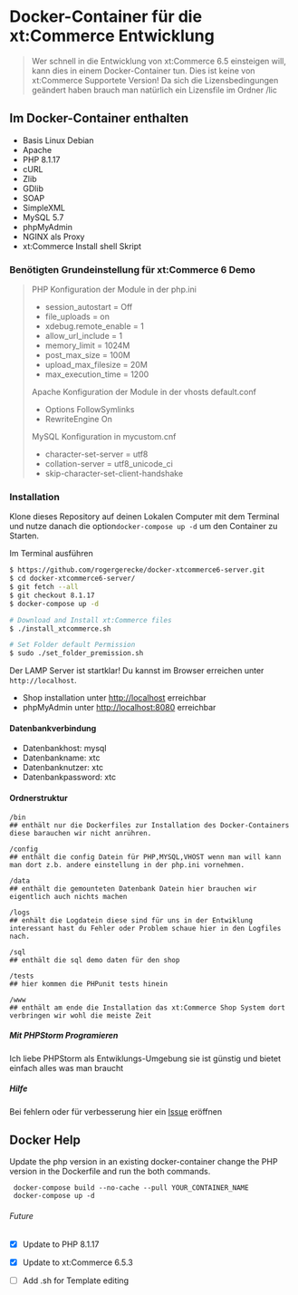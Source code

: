 # Docker-Container für die xt:Commerce Entwicklung

>Wer schnell in die Entwicklung von xt:Commerce 6.5 einsteigen will, kann dies in einem Docker-Container tun.  Dies ist keine von xt:Commerce Supportete Version!
>Da sich die Lizensbedingungen geändert haben brauch man natürlich ein Lizensfile im Ordner /lic

## Im Docker-Container enthalten

* Basis Linux Debian
* Apache
* PHP 8.1.17
* cURL
* Zlib
* GDlib
* SOAP
* SimpleXML
* MySQL 5.7
* phpMyAdmin
* NGINX als Proxy
* xt:Commerce Install shell Skript

### Benötigten Grundeinstellung für xt:Commerce 6 Demo


>PHP Konfiguration der Module in der php.ini
>* session_autostart = Off
>* file_uploads = on
>* xdebug.remote_enable = 1
>* allow_url_include = 1
>* memory_limit = 1024M
>* post_max_size = 100M
>* upload_max_filesize = 20M
>* max_execution_time = 1200
>
>Apache Konfiguration der Module in der vhosts default.conf
>* Options FollowSymlinks
>* RewriteEngine On
>
>MySQL Konfiguration in mycustom.cnf
>* character-set-server = utf8
>* collation-server = utf8_unicode_ci
>* skip-character-set-client-handshake

### Installation

Klone dieses Repository auf deinen Lokalen Computer mit dem Terminal und nutze danach die option`docker-compose up -d` um den Container zu Starten.

Im Terminal ausführen

```sh
$ https://github.com/rogergerecke/docker-xtcommerce6-server.git
$ cd docker-xtcommerce6-server/
$ git fetch --all
$ git checkout 8.1.17
$ docker-compose up -d

# Download and Install xt:Commerce files
$ ./install_xtcommerce.sh

# Set Folder default Permission
$ sudo ./set_folder_premission.sh
```

Der LAMP Server ist startklar! Du kannst im Browser erreichen unter `http://localhost`.

- Shop installation unter [http://localhost](http://localhost) erreichbar
- phpMyAdmin unter [http://localhost:8080](http://localhost:8080) erreichbar

#### Datenbankverbindung
- Datenbankhost: mysql
- Datenbankname: xtc
- Datenbanknutzer: xtc
- Datenbankpassword: xtc


#### Ordnerstruktur

```
/bin
## enthält nur die Dockerfiles zur Installation des Docker-Containers diese barauchen wir nicht anrühren.

/config
## enthält die config Datein für PHP,MYSQL,VHOST wenn man will kann man dort z.b. andere einstellung in der php.ini vornehmen.

/data
## enthält die gemounteten Datenbank Datein hier brauchen wir eigentlich auch nichts machen

/logs
## enhält die Logdatein diese sind für uns in der Entwiklung interessant hast du Fehler oder Problem schaue hier in den Logfiles nach.

/sql
## enthält die sql demo daten für den shop

/tests
## hier kommen die PHPunit tests hinein

/www
## enthält am ende die Installation das xt:Commerce Shop System dort verbringen wir wohl die meiste Zeit
```
##### Mit PHPStorm Programieren

Ich liebe PHPStorm als Entwiklungs-Umgebung sie ist günstig und bietet einfach alles was man braucht

##### Hilfe
Bei fehlern oder für verbesserung hier ein [Issue](https://github.com/rogergerecke/docker-xtcommerce6-server/issues) eröffnen

Docker Help
---


Update the php version in an existing docker-container change the PHP version in the Dockerfile
and run the both commands.

````
 docker-compose build --no-cache --pull YOUR_CONTAINER_NAME
 docker-compose up -d
````

###### Future

- [x] Update to PHP 8.1.17
- [x] Update to xt:Commerce 6.5.3
- [ ] Add .sh for Template editing



